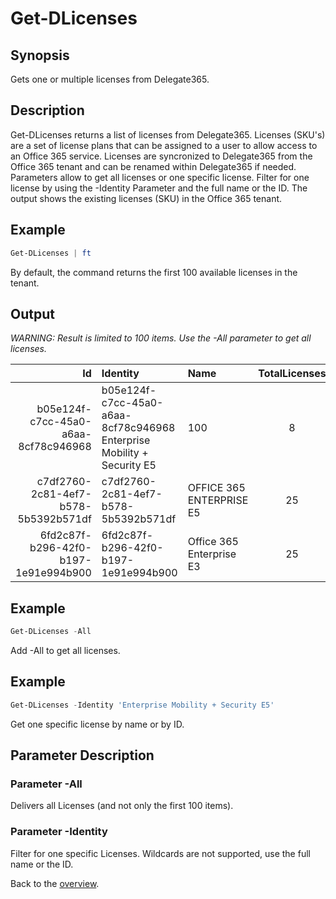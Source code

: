 # Get-DLicenses

## Synopsis
Gets one or multiple licenses from Delegate365.

## Description
Get-DLicenses returns a list of licenses from Delegate365.
Licenses (SKU's) are a set of license plans that can be assigned to a user to allow access to an Office 365 service.
Licenses are syncronized to Delegate365 from the Office 365 tenant and can be renamed within Delegate365 if needed.
Parameters allow to get all licenses or one specific license. 
Filter for one license by using the -Identity Parameter and the full name or the ID.
The output shows the existing licenses (SKU) in the Office 365 tenant.

## Example
```powershell
Get-DLicenses | ft
```
By default, the command returns the first 100 available licenses in the tenant.

## Output
_WARNING: Result is limited to 100 items. Use the -All parameter to get all licenses._

| Id | Identity | Name | TotalLicenses | FreeLicenses | IsSkuAvailableForLicenseAssignment | Plans
| ---:|:-------- |:---- |:-------------:|:------------:|:----------------------------------:|:-----
| b05e124f-c7cc-45a0-a6aa-8cf78c946968 | b05e124f-c7cc-45a0-a6aa-8cf78c946968 Enterprise Mobility + Security E5 | 100 | 8 | True | {EXCHANGE_S_FOUNDATION, ATA, Microsoft Cloud App S...
| c7df2760-2c81-4ef7-b578-5b5392b571df | c7df2760-2c81-4ef7-b578-5b5392b571df | OFFICE 365 ENTERPRISE E5 | 25 | 2 | True | {PAM_ENTERPRISE, To-Do (Plan3), Microsoft Forms (P...
| 6fd2c87f-b296-42f0-b197-1e91e994b900 | 6fd2c87f-b296-42f0-b197-1e91e994b900 | Office 365 Enterprise E3 | 25 | 16 | True | {To-Do (Plan 2), Microsoft Forms (Plan E3), Stream...

## Example
```powershell
Get-DLicenses -All
```
Add -All to get all licenses.

## Example
```powershell
Get-DLicenses -Identity 'Enterprise Mobility + Security E5'
```
Get one specific license by name or by ID.

## Parameter Description
### Parameter -All
Delivers all Licenses (and not only the first 100 items).
### Parameter -Identity
Filter for one specific Licenses. Wildcards are not supported, use the full name or the ID.
 
Back to the [overview](https://github.com/delegate365/PowerShell).
